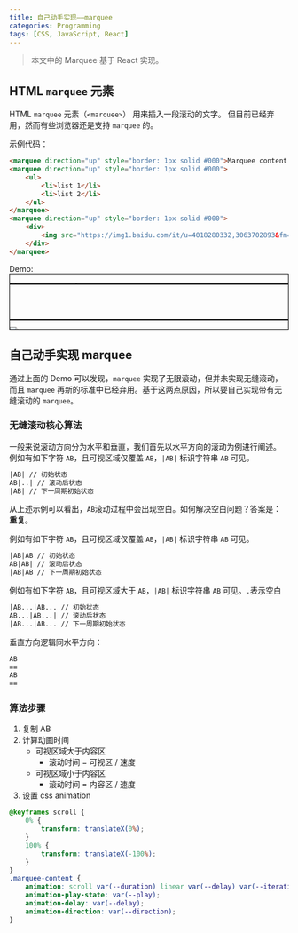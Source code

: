 ```yaml
---
title: 自己动手实现——marquee
categories: Programming
tags: [CSS, JavaScript, React]
---
```


> 本文中的 Marquee 基于 React 实现。

## HTML `marquee` 元素
HTML `marquee` 元素（`<marquee>`） 用来插入一段滚动的文字。 但目前已经弃用，然而有些浏览器还是支持 `marquee` 的。

示例代码：
```html
<marquee direction="up" style="border: 1px solid #000">Marquee content 1</marquee>
<marquee direction="up" style="border: 1px solid #000">
    <ul>
        <li>list 1</li>
        <li>list 2</li>
    </ul>
</marquee>
<marquee direction="up" style="border: 1px solid #000">
    <div>
        <img src="https://img1.baidu.com/it/u=4018280332,3063702893&fm=253&fmt=auto&app=138&f=JPEG?w=500&h=500" />
    </div>
</marquee>

```
Demo:
<marquee direction="up" style="border: 1px solid #000">Marquee content 1</marquee>
<marquee direction="up" style="border: 1px solid #000">
<ul>
<li>list 1</li>
<li>list 2</li>
</ul>
</marquee>
<marquee direction="up" style="border: 1px solid #000"><div><img src="https://img1.baidu.com/it/u=4018280332,3063702893&fm=253&fmt=auto&app=138&f=JPEG?w=500&h=500"/></div></marquee>


## 自己动手实现 marquee
通过上面的 Demo 可以发现，`marquee` 实现了无限滚动，但并未实现无缝滚动，而且 `marquee` 再新的标准中已经弃用。基于这两点原因，所以要自己实现带有无缝滚动的 `marquee`。

### 无缝滚动核心算法
一般来说滚动方向分为水平和垂直，我们首先以水平方向的滚动为例进行阐述。
例如有如下字符 `AB`，且可视区域仅覆盖 `AB`，`|AB|` 标识字符串 `AB` 可见。
```html
|AB| // 初始状态
AB|..| // 滚动后状态
|AB| // 下一周期初始状态
```
从上述示例可以看出，`AB`滚动过程中会出现空白。如何解决空白问题？答案是：**重复**。

例如有如下字符 `AB`，且可视区域仅覆盖 `AB`，`|AB|` 标识字符串 `AB` 可见。
```html
|AB|AB // 初始状态
AB|AB| // 滚动后状态
|AB|AB // 下一周期初始状态
```
例如有如下字符 `AB`，且可视区域大于 `AB`，`|AB|` 标识字符串 `AB` 可见。`.`表示空白
```html
|AB...|AB... // 初始状态
AB...|AB...| // 滚动后状态
|AB...|AB... // 下一周期初始状态
```
垂直方向逻辑同水平方向：
```html
AB
==
AB
==
```


### 算法步骤
1. 复制 AB
2. 计算动画时间
    - 可视区域大于内容区
        - 滚动时间 = 可视区 / 速度
    - 可视区域小于内容区
        - 滚动时间 = 内容区 / 速度
3. 设置 css animation


```css
@keyframes scroll {
    0% {
        transform: translateX(0%);
    }
    100% {
        transform: translateX(-100%);
    }
}
.marquee-content {
    animation: scroll var(--duration) linear var(--delay) var(--iteration-count);
    animation-play-state: var(--play);
    animation-delay: var(--delay);
    animation-direction: var(--direction);
}
```